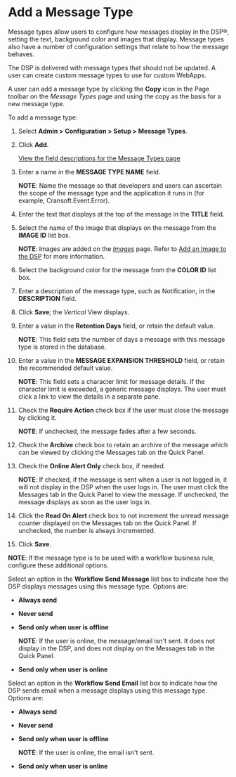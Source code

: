 # Add a Message Type

Message types allow users to configure how messages display in the DSP®,
setting the text, background color and images that display. Message
types also have a number of configuration settings that relate to how
the message behaves.

The DSP is delivered with message types that should not be updated. A
user can create custom message types to use for custom WebApps.

A user can add a message type by clicking the **Copy** icon in the Page
toolbar on the *Message Types* page and using the copy as the basis for
a new message type.

To add a message type:

1.  Select **Admin \> Configuration \> Setup \> Message Types**.

2.  Click **Add**.
    
    [View the field descriptions for the Message Types
    page](../Page_Desc/Message%20Types.htm)

3.  Enter a name in the **MESSAGE TYPE NAME** field.
    
    **NOTE**: Name the message so that developers and users can
    ascertain the scope of the message type and the application it runs
    in (for example, Cransoft.Event.Error).

4.  Enter the text that displays at the top of the message in the
    **TITLE** field.

5.  Select the name of the image that displays on the message from the
    **IMAGE ID** list box.
    
    **NOTE**: Images are added on the
    *[Images](../Page_Desc/Images%20H.htm)* page. Refer to [Add an Image
    to the DSP](Add%20an%20Image%20to%20the%20DSP.htm) for more
    information.

6.  Select the background color for the message from the **COLOR ID**
    list box.

7.  Enter a description of the message type, such as Notification, in
    the **DESCRIPTION** field.

8.  Click **Save**; the *Vertical* View displays.

9.  Enter a value in the **Retention Days** field, or retain the default
    value.
    
    **NOTE**: This field sets the number of days a message with this
    message type is stored in the database.

10. Enter a value in the **MESSAGE EXPANSION THRESHOLD** field, or
    retain the recommended default value.
    
    **NOTE**: This field sets a character limit for message details. If
    the character limit is exceeded, a generic message displays. The
    user must click a link to view the details in a separate pane.

11. Check the **Require Action** check box if the user must close the
    message by clicking it.
    
    **NOTE**: If unchecked, the message fades after a few seconds.

12. Check the **Archive** check box to retain an archive of the message
    which can be viewed by clicking the Messages tab on the Quick Panel.

13. Check the **Online Alert Only** check box, if needed.
    
    **NOTE**: If checked, if the message is sent when a user is not
    logged in, it will not display in the DSP when the user logs in. The
    user must click the Messages tab in the Quick Panel to view the
    message. If unchecked, the message displays as soon as the user logs
    in.

14. Click the **Read On Alert** check box to not increment the unread
    message counter displayed on the Messages tab on the Quick Panel. If
    unchecked, the number is always incremented.

15. Click **Save**.

**NOTE**: If the message type is to be used with a workflow business
rule, configure these additional options.

Select an option in the **Workflow Send Message** list box to indicate
how the DSP displays messages using this message type. Options are:

  - **Always send**

  - **Never send**

  - **Send only when user is offline**
    
    **NOTE**: If the user is online, the message/email isn't sent. It
    does not display in the DSP, and does not display on the Messages
    tab in the Quick Panel.

  - **Send only when user is online**

Select an option in the **Workflow Send Email** list box to indicate how
the DSP sends email when a message displays using this message type.
Options are:

  - **Always send**

  - **Never send**

  - **Send only when user is offline**
    
    **NOTE**: If the user is online, the email isn't sent.

  - **Send only when user is online**
